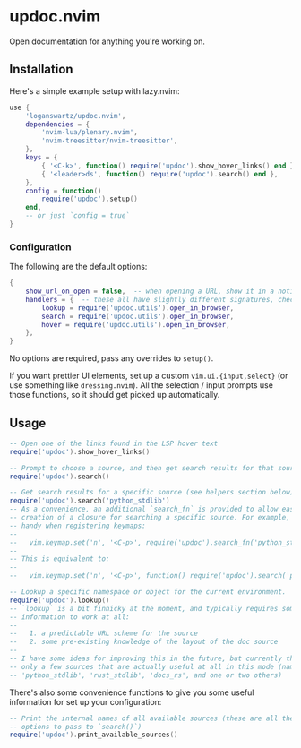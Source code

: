 # updoc.nvim

Open documentation for anything you're working on.

## Installation

Here's a simple example setup with lazy.nvim:

```lua
use {
    'loganswartz/updoc.nvim',
    dependencies = {
        'nvim-lua/plenary.nvim',
        'nvim-treesitter/nvim-treesitter',
    },
    keys = {
        { '<C-k>', function() require('updoc').show_hover_links() end },
        { '<leader>ds', function() require('updoc').search() end },
    },
    config = function()
        require('updoc').setup()
    end,
    -- or just `config = true`
}
```

### Configuration

The following are the default options:

```lua
{
    show_url_on_open = false,  -- when opening a URL, show it in a notification as well
    handlers = {  -- these all have slightly different signatures, check options.lua for types
        lookup = require('updoc.utils').open_in_browser,
        search = require('updoc.utils').open_in_browser,
        hover = require('updoc.utils').open_in_browser,
    },
}
```

No options are required, pass any overrides to `setup()`.

If you want prettier UI elements, set up a custom `vim.ui.{input,select}` (or
use something like `dressing.nvim`). All the selection / input prompts use those
functions, so it should get picked up automatically.

## Usage

```lua
-- Open one of the links found in the LSP hover text
require('updoc').show_hover_links()

-- Prompt to choose a source, and then get search results for that source
require('updoc').search()

-- Get search results for a specific source (see helpers section below)
require('updoc').search('python_stdlib')
-- As a convenience, an additional `search_fn` is provided to allow easy
-- creation of a closure for searching a specific source. For example, this is
-- handy when registering keymaps:
--
--   vim.keymap.set('n', '<C-p>', require('updoc').search_fn('python_stdlib'))
--
-- This is equivalent to:
--
--   vim.keymap.set('n', '<C-p>', function() require('updoc').search('python_stdlib') end)

-- Lookup a specific namespace or object for the current environment.
require('updoc').lookup()
-- `lookup` is a bit finnicky at the moment, and typically requires some extra
-- information to work at all:
--
--   1. a predictable URL scheme for the source
--   2. some pre-existing knowledge of the layout of the doc source
--
-- I have some ideas for improving this in the future, but currently there's
-- only a few sources that are actually useful at all in this mode (namely:
-- 'python_stdlib', 'rust_stdlib', 'docs_rs', and one or two others)
```

There's also some convenience functions to give you some useful information for
set up your configuration:

```lua
-- Print the internal names of all available sources (these are all the valid
-- options to pass to `search()`)
require('updoc').print_available_sources()
```
